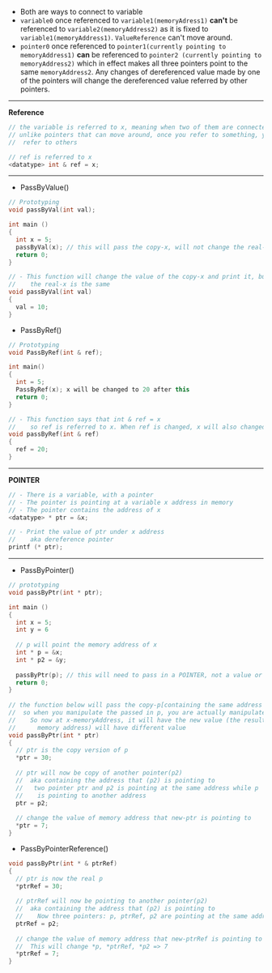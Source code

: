 * Both are ways to connect to variable
* ```variable0``` once referenced to ```variable1(memoryAdress1)``` **can't** be referenced to ```variable2(memoryAddress2)``` as it is fixed to ```variable1(memoryAddress1)```. ```ValueReference``` can't move around.
* ```pointer0``` once referenced to ```pointer1(currently pointing to memoryAddress1)``` **can** be referenced to ```pointer2 (currently pointing to memoryAddress2)``` which in effect makes all three pointers point to the same ```memoryAddress2```. Any changes of dereferenced value made by one of the pointers will change the dereferenced value referred by other pointers.
---
**Reference**
```cpp
// the variable is referred to x, meaning when two of them are connected
// unlike pointers that can move around, once you refer to something, you can't
//  refer to others

// ref is referred to x
<datatype> int & ref = x;
```
---
* PassByValue()
```cpp
// Prototyping
void passByVal(int val);

int main ()
{
  int x = 5;
  passByVal(x); // this will pass the copy-x, will not change the real-x
  return 0;
}

// - This function will change the value of the copy-x and print it, but
//    the real-x is the same
void passByVal(int val)
{
  val = 10;
}

```
* PassByRef()
```cpp
// Prototyping
void PassByRef(int & ref);

int main()
{
  int = 5;
  PassByRef(x); x will be changed to 20 after this
  return 0;
}

// - This function says that int & ref = x
//    so ref is referred to x. When ref is changed, x will also changed
void passByRef(int & ref)
{
  ref = 20;
}
```
---
**POINTER**
```cpp
// - There is a variable, with a pointer 
// - The pointer is pointing at a variable x address in memory
// - The pointer contains the address of x
<datatype> * ptr = &x;

// - Print the value of ptr under x address 
//    aka dereference pointer
printf (* ptr);
```
---
* PassByPointer()
```cpp
// prototyping
void passByPtr(int * ptr);

int main ()
{
  int x = 5;
  int y = 6
  
  // p will point the memory address of x 
  int * p = &x;
  int * p2 = &y;
  
  passByPtr(p); // this will need to pass in a POINTER, not a value or a reference
  return 0;
}
  
// the function below will pass the copy-p[containing the same address as p, and pointing to x-memoryAddress] 
//  so when you manipulate the passed in p, you are actually manipulate the copy-p(still pointing to x-memoryAddress) 
//    So now at x-memoryAddress, it will have the new value (the result from manipulating copy-p) and the *real-p(having the same)
//      memory address) will have different value
void passByPtr(int * ptr)
{
  // ptr is the copy version of p
  *ptr = 30;
  
  // ptr will now be copy of another pointer(p2)
  //  aka containing the address that (p2) is pointing to
  //   two pointer ptr and p2 is pointing at the same address while p 
  //    is pointing to another address
  ptr = p2;
  
  // change the value of memory address that new-ptr is pointing to
  *ptr = 7;
}
```
* PassByPointerReference()
```cpp
void passByPtr(int * & ptrRef)
{
  // ptr is now the real p
  *ptrRef = 30;
  
  // ptrRef will now be pointing to another pointer(p2)
  //  aka containing the address that (p2) is pointing to
  //    Now three pointers: p, ptrRef, p2 are pointing at the same address
  ptrRef = p2;
  
  // change the value of memory address that new-ptrRef is pointing to
  //  This will change *p, *ptrRef, *p2 => 7
  *ptrRef = 7;
}
```
